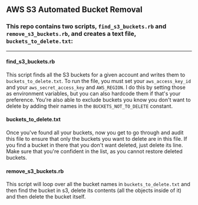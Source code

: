 ## AWS S3 Automated Bucket Removal

### This repo contains two scripts, `find_s3_buckets.rb` and `remove_s3_buckets.rb`, and creates a text file, `buckets_to_delete.txt`:
---
#### find_s3_buckets.rb
This script finds all the S3 buckets for a given account and writes them to `buckets_to_delete.txt`. To run the file, you must set your `aws_access_key_id` and your `aws_secret_access_key` and `AWS_REGION`. I do this by setting those as environment variables, but you can also hardcode them if that's your preference. You're also able to exclude buckets you know you don't want to delete by adding their names in the `BUCKETS_NOT_TO_DELETE` constant.

#### buckets_to_delete.txt
Once you've found all your buckets, now you get to go through and audit this file to ensure that only the buckets you want to delete are in this file. If you find a bucket in there that you don't want deleted, just delete its line. Make sure that you're confident in the list, as you cannot restore deleted buckets.

#### remove_s3_buckets.rb
This script will loop over all the bucket names in `buckets_to_delete.txt` and then find the bucket in s3, delete its contents (all the objects inside of it) and then delete the bucket itself.
